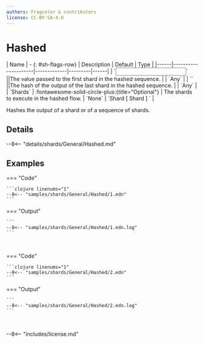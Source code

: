 ```yaml
---
authors: Fragcolor & contributors
license: CC-BY-SA-4.0
---
```



# Hashed

<div class="sh-parameters" markdown="1">
| Name | - {: #sh-flags-row} | Description | Default | Type |
|------|---------------------|-------------|---------|------|
| `<input>` ||The value passed to the first shard in the hashed sequence. | | `Any` |
| `<output>` ||The hash of the output of the last shard in the hashed sequence. | | `Any` |
| `Shards` | :fontawesome-solid-circle-plus:{title="Optional"}  | The shards to execute in the hashed flow. | `None` | `Shard [ Shard ] ` |

</div>

Hashes the output of a shard or of a sequence of shards.

## Details

--8<-- "details/shards/General/Hashed.md"


## Examples

=== "Code"

    ```clojure linenums="1"
    --8<-- "samples/shards/General/Hashed/1.edn"
    ```

=== "Output"

    ```
    --8<-- "samples/shards/General/Hashed/1.edn.log"
    ```
&nbsp;

=== "Code"

    ```clojure linenums="1"
    --8<-- "samples/shards/General/Hashed/2.edn"
    ```

=== "Output"

    ```
    --8<-- "samples/shards/General/Hashed/2.edn.log"
    ```
&nbsp;

--8<-- "includes/license.md"

